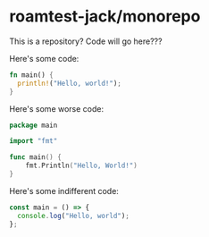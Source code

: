 # roamtest-jack/monorepo

This is a repository? Code will go here???

Here's some code:

```rust
fn main() {
  println!("Hello, world!");
}
```

Here's some worse code:

```go
package main

import "fmt"

func main() {
    fmt.Println("Hello, World!")
}
```

Here's some indifferent code:

```typescript
const main = () => {
  console.log("Hello, world");
};
```
